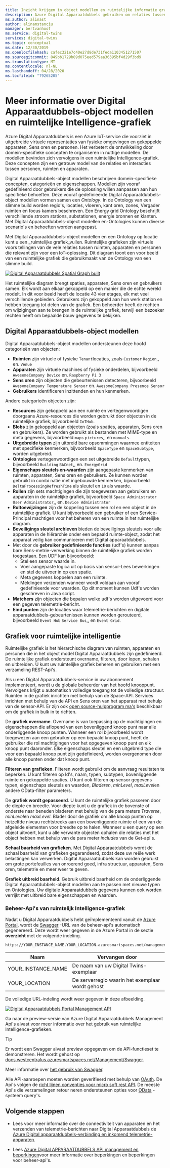 ```yaml
---
title: Inzicht krijgen in object modellen en ruimtelijke informatie grafiek-Azure Digital Apparaatdubbels | Microsoft Docs
description: Azure Digital Apparaatdubbels gebruiken om relaties tussen personen, plaatsen en apparaten te model leren
ms.author: alinast
author: alinamstanciu
manager: bertvanhoof
ms.service: digital-twins
services: digital-twins
ms.topic: conceptual
ms.date: 12/30/2019
ms.openlocfilehash: cafec321e7c40e27d8de731feda1103451271507
ms.sourcegitcommit: 849bb1729b89d075eed579aa36395bf4d29f3bd9
ms.translationtype: MT
ms.contentlocale: nl-NL
ms.lasthandoff: 04/28/2020
ms.locfileid: "79265205"
---
```

# <a name="understand-digital-twins-object-models-and-spatial-intelligence-graph"></a>Meer informatie over Digital Apparaatdubbels-object modellen en ruimtelijke Intelligence-grafiek

Azure Digital Apparaatdubbels is een Azure IoT-service die voorziet in uitgebreide virtuele representaties van fysieke omgevingen en gekoppelde apparaten, Sens oren en personen. Het verbetert de ontwikkeling door domein-specifieke concepten te organiseren in nuttige modellen. De modellen bevinden zich vervolgens in een ruimtelijke Intelligence-grafiek. Deze concepten zijn een getrouw model van de relaties en interacties tussen personen, ruimten en apparaten.

Digital Apparaatdubbels-object modellen beschrijven domein-specifieke concepten, categorieën en eigenschappen. Modellen zijn vooraf gedefinieerd door gebruikers die de oplossing willen aanpassen aan hun specifieke behoeften. Deze vooraf gedefinieerde Digital Apparaatdubbels-object modellen vormen samen een _Ontology_. In de Ontology van een slimme build worden regio's, locaties, vloeren, kant oren, zones, Vergader ruimten en focus kamers beschreven. Een Energy grid Ontology beschrijft verschillende stroom stations, substationen, energie bronnen en klanten. Met Digital Apparaatdubbels-object modellen en-Ontologies kunnen diverse scenario's en behoeften worden aangepast.

Met Digital Apparaatdubbels-object modellen en een Ontology op locatie kunt u een _ruimtelijke grafiek_vullen. Ruimtelijke grafieken zijn virtuele voors tellingen van de vele relaties tussen ruimten, apparaten en personen die relevant zijn voor een IoT-oplossing. Dit diagram toont een voor beeld van een ruimtelijke grafiek die gebruikmaakt van de Ontology van een slimme build.

[![Digital Apparaatdubbels Spatial Graph built](media/concepts/digital-twins-spatial-graph-building.png)](media/concepts/digital-twins-spatial-graph-building.png#lightbox)

Het ruimtelijke diagram brengt spaties, apparaten, Sens oren en gebruikers samen. Elk wordt aan elkaar gekoppeld op een manier die de echte wereld modelt. In dit voor beeld heeft de locatie 43 vier etages, elk met veel verschillende gebieden. Gebruikers zijn gekoppeld aan hun werk station en hebben toegang tot delen van de grafiek. Een beheerder heeft de rechten om wijzigingen aan te brengen in de ruimtelijke grafiek, terwijl een bezoeker rechten heeft om bepaalde bouw gegevens te bekijken.

## <a name="digital-twins-object-models"></a>Digital Apparaatdubbels-object modellen

Digital Apparaatdubbels-object modellen ondersteunen deze hoofd categorieën van objecten:

- **Ruimten** zijn virtuele of fysieke `Tenant`locaties, zoals `Customer` `Region`,, en. `Venue`
- **Apparaten** zijn virtuele machines of fysieke onderdelen, bijvoorbeeld `AwesomeCompany Device` en. `Raspberry Pi 3`
- **Sens oren** zijn objecten die gebeurtenissen detecteren, bijvoorbeeld `AwesomeCompany Temperature Sensor` en. `AwesomeCompany Presence Sensor`
- **Gebruikers** identificeren inzittenden en hun kenmerken.

Andere categorieën objecten zijn:

- **Resources** zijn gekoppeld aan een ruimte en vertegenwoordigen doorgaans Azure-resources die worden gebruikt door objecten in de ruimtelijke grafiek, bijvoorbeeld `IoTHub`.
- **Blobs** zijn gekoppeld aan objecten (zoals spaties, apparaten, Sens oren en gebruikers). Ze worden gebruikt als bestanden met MIME-type en meta gegevens, bijvoorbeeld `maps` `pictures`,, en `manuals`.
- **Uitgebreide typen** zijn uitbreid bare opsommingen waarmee entiteiten met specifieke kenmerken, bijvoorbeeld `SpaceType` en `SpaceSubtype`, worden uitgebreid.
- **Ontologies** vertegenwoordigen een set uitgebreide `Default`typen, bijvoorbeeld `Building` `BACnet`,, en. `EnergyGrid`
- **Eigenschaps sleutels en-waarden** zijn aangepaste kenmerken van ruimten, apparaten, Sens oren en gebruikers. Ze kunnen worden gebruikt in combi natie met ingebouwde kenmerken, bijvoorbeeld `DeltaProcessingRefreshTime` als sleutel en `10` als waarde.
- **Rollen** zijn sets machtigingen die zijn toegewezen aan gebruikers en apparaten in de ruimtelijke grafiek, bijvoorbeeld `Space Administrator` `User Administrator`,, en. `Device Administrator`
- **Roltoewijzingen** zijn de koppeling tussen een rol en een object in de ruimtelijke grafiek. U kunt bijvoorbeeld een gebruiker of een Service-Principal machtigen voor het beheren van een ruimte in het ruimtelijke diagram.
- **Beveiligings sleutel archieven** bieden de beveiligings sleutels voor alle apparaten in de hiërarchie onder een bepaald ruimte-object, zodat het apparaat veilig kan communiceren met Digital apparaatdubbels.
- Met door de **gebruiker gedefinieerde functies** (udf's) kunnen aanpas bare Sens-metrie-verwerking binnen de ruimtelijke grafiek worden toegestaan. Een UDF kan bijvoorbeeld:
  - Stel een sensor waarde in.
  - Voer aangepaste logica uit op basis van sensor-Lees bewerkingen en stel de uitvoer in op een spatie.
  - Meta gegevens koppelen aan een ruimte.
  - Meldingen verzenden wanneer wordt voldaan aan vooraf gedefinieerde voor waarden. Op dit moment kunnen Udf's worden geschreven in Java script.
- **Matchers** zijn objecten die bepalen welke udf's worden uitgevoerd voor een gegeven telemetrie-bericht.
- **Eind punten** zijn de locaties waar telemetrie-berichten en digitale apparaatdubbels-gebeurtenissen kunnen worden gerouteerd, bijvoorbeeld `Event Hub` `Service Bus`,, en `Event Grid`.

## <a name="spatial-intelligence-graph"></a>Grafiek voor ruimtelijke intelligentie

Ruimtelijke grafiek is het hiërarchische diagram van ruimten, apparaten en personen die in het object model Digital Apparaatdubbels zijn gedefinieerd. De ruimtelijke grafiek ondersteunt overname, filteren, door lopen, schalen en uitbreiden. U kunt uw ruimtelijke grafiek beheren en gebruiken met een verzameling REST-Api's.

Als u een Digital Apparaatdubbels-service in uw abonnement implementeert, wordt u de globale beheerder van het hoofd knooppunt. Vervolgens krijgt u automatisch volledige toegang tot de volledige structuur. Ruimten in de grafiek inrichten met behulp van de Space-API. Services inrichten met behulp van de API en Sens oren van het apparaat met behulp van de sensor-API. Er zijn ook [open source-hulpprogram ma's](https://github.com/Azure-Samples/digital-twins-samples-csharp) beschikbaar om de grafiek in bulk in te richten.

De **grafiek overname**. Overname is van toepassing op de machtigingen en eigenschappen die aflopend van een bovenliggend knoop punt naar alle onderliggende knoop punten. Wanneer een rol bijvoorbeeld wordt toegewezen aan een gebruiker op een bepaald knoop punt, heeft de gebruiker die rol machtigingen voor het opgegeven knoop punt en elk knoop punt daaronder. Elke eigenschaps sleutel en een uitgebreid type die voor een bepaald knoop punt zijn gedefinieerd, worden overgenomen door alle knoop punten onder dat knoop punt.

**Filteren van grafieken**. Filteren wordt gebruikt om de aanvraag resultaten te beperken. U kunt filteren op Id's, naam, typen, subtypen, bovenliggende ruimte en gekoppelde spaties. U kunt ook filteren op sensor gegevens typen, eigenschaps sleutels en waarden, *Bladeren*, *minLevel*, *maxLevel*en andere OData-filter parameters.

De **grafiek wordt gepasseerd**. U kunt de ruimtelijke grafiek passeren door de diepte en breedte. Voor diepte kunt u de grafiek in de bovenste of onderste naar beneden bladeren met behulp van de para meters *Traverse*, *minLevel*en *maxLevel*. Blader door de grafiek om alle knoop punten op hetzelfde niveau rechtstreeks aan een bovenliggende ruimte of een van de afgeleide elementen voor breedte op te halen. Wanneer u een query op een object uitvoert, kunt u alle verwante objecten ophalen die relaties met het object hebben met behulp van de para meter *includes* van de Get-api's.

**Schaal baarheid van grafieken**. Met Digital Apparaatdubbels wordt de schaal baarheid van grafieken gegarandeerd, zodat deze uw reële werk belastingen kan verwerken. Digital Apparaatdubbels kan worden gebruikt om grote portefeuilles van onroerend goed, infra structuur, apparaten, Sens oren, telemetrie en meer weer te geven.

**Grafiek uitbreid baarheid**. Gebruik uitbreid baarheid om de onderliggende Digital Apparaatdubbels-object modellen aan te passen met nieuwe typen en Ontologies. Uw digitale Apparaatdubbels gegevens kunnen ook worden verrijkt met uitbreid bare eigenschappen en waarden.

### <a name="spatial-intelligence-graph-management-apis"></a>Beheer-Api's van ruimtelijk Intelligence-grafiek

Nadat u Digital Apparaatdubbels hebt geïmplementeerd vanuit de [Azure Portal](https://portal.azure.com), wordt de [Swagger](https://swagger.io/tools/swagger-ui/) -URL van de beheer-api's automatisch gegenereerd. Deze wordt weer gegeven in de Azure Portal in de sectie **overzicht** met de volgende indeling.

```plaintext
https://YOUR_INSTANCE_NAME.YOUR_LOCATION.azuresmartspaces.net/management/swagger
```

| Naam | Vervangen door |
| --- | --- |
| YOUR_INSTANCE_NAME | De naam van uw Digital Twins-exemplaar |
| YOUR_LOCATION | De serverregio waarin het exemplaar wordt gehost |

 De volledige URL-indeling wordt weer gegeven in deze afbeelding.

[![Digital Apparaatdubbels Portal Management API](media/concepts/digital-twins-spatial-graph-management-api-url.png)](media/concepts/digital-twins-spatial-graph-management-api-url.png#lightbox)

Ga naar de preview-versie van Azure Digital Apparaatdubbels Management Api's alvast voor meer informatie over het gebruik van ruimtelijke Intelligence-grafieken.

> [!TIP]
> Er wordt een Swagger alvast preview opgegeven om de API-functieset te demonstreren.
> Het wordt gehost op [docs.westcentralus.azuresmartspaces.net/Management/Swagger](https://docs.westcentralus.azuresmartspaces.net/management/swagger).

Meer informatie over [het gebruik van Swagger](how-to-use-swagger.md).

Alle API-aanroepen moeten worden geverifieerd met behulp van [OAuth](https://docs.microsoft.com/azure/active-directory/develop/v1-protocols-oauth-code). De Api's volgen de [richt lijnen conventies voor micro soft rest API](https://github.com/Microsoft/api-guidelines/blob/master/Guidelines.md). De meeste Api's die verzamelingen retour neren ondersteunen opties voor [OData](https://www.odata.org/getting-started/basic-tutorial/#queryData) -systeem query's.

## <a name="next-steps"></a>Volgende stappen

- Lees voor meer informatie over de connectiviteit van apparaten en het verzenden van telemetrie-berichten naar Digital Apparaatdubbels de [Azure Digital apparaatdubbels-verbinding en inkomend telemetrie-apparaten](concepts-device-ingress.md).

- Lees [Azure Digital APPARAATDUBBELS API management en beperkingen](concepts-service-limits.md)voor meer informatie over beperkingen en beperkingen voor beheer-api's.
